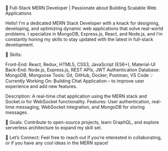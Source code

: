 
🚀 Full-Stack MERN Developer | Passionate about Building Scalable Web Applications

Hello! I'm a dedicated MERN Stack Developer with a knack for designing, developing, and optimizing dynamic web applications that solve real-world problems. I specialize in MongoDB, Express.js, React, and Node.js, and I’m constantly honing my skills to stay updated with the latest in full-stack development.

💼 Skills:

Front-End: React, Redux, HTML5, CSS3, JavaScript (ES6+), Material-UI
Back-End: Node.js, Express.js, REST APIs, JWT Authentication
Database: MongoDB, Mongoose
Tools: Git, GitHub, Docker, Postman, VS Code
💡 Currently Working On: Building Chat Application – to improve user experience and add new features.

Description: A real-time chat application using the MERN stack and Socket.io for WebSocket functionality.
Features: User authentication, real-time messaging, WebSocket integration, and MongoDB for storing messages.

🎯 Goals: Contribute to open-source projects, learn GraphQL, and explore serverless architecture to expand my skill set.

🔗 Let’s Connect: Feel free to reach out if you’re interested in collaborating, or if you have any cool ideas in the MERN space!
